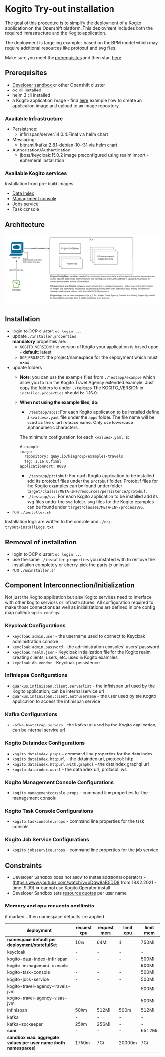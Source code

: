 # Kogito Try-out installation

The goal of this procedure is to simplify the deployment of a Kogito application on the Openshift platform.
This deployment includes both the required infrastructure and the Kogito application.

The deployment is targeting examples based on the BPM model which may require additional resources like protobuf and svg files.

Make sure you meet the [prerequisites](#prerequisites) and then start [here](#installation).

## Prerequisites
- [Developer sandbox ](https://developers.redhat.com/developer-sandbox/get-started)  or other Openshift cluster
- oc cli installed
- helm 3 cli installed
- a Kogito application image - find [here](applicationImage.md) example how to create an application image and upload to an image repository

### Available Infrastructure
- Persistence:
  - infinispan/server:14.0.4.Final via helm chart
- Messaging:
  - bitnami/kafka:2.8.1-debian-10-r31 via helm chart
- Authorization/Authentication:
  - jboss/keycloak:15.0.2 image preconfigured using realm import - ephemeral installation
  
### Available Kogito services
Installation from pre-build images
- [Data Index](https://docs.jboss.org/kogito/release/1.15.0/html_single/#con-data-index-service_kogito-configuring)
- [Management console](https://docs.jboss.org/kogito/release/1.15.0/html_single/#con-management-console_kogito-developing-process-services) 
- [Jobs service](https://docs.jboss.org/kogito/release/latest/html_single/#con-jobs-service_kogito-configuring)
- [Task console](https://docs.jboss.org/kogito/release/latest/html_single/#con-task-console_kogito-developing-process-services)

## Architecture 
![](./architecture.png)

## Installation
- login to OCP cluster: `oc login ...`
- update `./installer.properties`  
  **mandatory** properties are:
  - `KOGITO_VERSION`: the version of Kogito your application is based upon - **default**: latest
  - `OCP_PROJECT`: the project/namespace for the deployment which must exist
- update folders
  - **Note**: you can use the example files from `./testapp/example`
     which allow you to run the Kogito Travel Agency extended example. Just copy the folders to under `./testapp`
     The KOGITO_VERSION in `installer.properties` should be 1.16.0.
  - **When not using the example files, do:**
    - `./testapp/apps`: For each Kogito application to be installed define a `<values>.yaml` file under the `apps` folder. 
    The file name will be used as the chart release name. Only use lowercase alphanumeric characters.
    
    The minimum configuration for each `<values>.yaml` is:  
      ```
      # example
      image:
        repository: quay.io/kiegroup/examples-travels
        tag: 1.16.0.final
      applicationPort: 8080
      ```
    - `./testapp/protobuf`: For each Kogito application to be installed add its protobuf files under the `protobuf` folder. Protobuf files for the Kogito examples can be found under folder `target/classes/META-INF/resources/persistence/protobuf`. 
    - `./testapp/svg`: For each Kogito application to be installed add its svg files under the `svg` folder. svg files for the Kogito examples can be found under `target/classes/META-INF/processSVG`.
- run `./installer.sh`

Installation logs are written to the console and `./ocp-tryout/installLogs.txt`

## Removal of installation
- login to OCP cluster: `oc login ...`
- use the same `./installer.properties` you installed with to remove the installation completely or cherry-pick the parts to uninstall
- run `./uninstaller.sh`

## Component Interconnection/Initialization

Not just the Kogito application but also Kogito services need to interface with other Kogito services or infrastructures.
All configuration required to make those connections as well as initializations are defined in one config map called `kogito-configs`. 

### Keycloak Configurations
- `keycloak.admin.user` - the username used to connect to Keycloak administration console
- `keycloak.admin.password` - the administration consoles' users' password
- `keycloak.realm.json` - Keycloak initialization file for the Kogito realm creating clients, users, etc. used in Kogito examples
- `keycloak.db.vendor` - Keycloak persistence
### Infinispan Configurations
- `quarkus.infinispan.client.serverlist` - the infinispan url used by the Kogito application; can be internal service url
- `quarkus.infinispan.client.authusername` - the user used by the Kogito application to access the infinispan service
### Kafka Configurations
- `kafka.bootstrap.servers` - the kafka url used by the Kogito application; can be internal service url
### Kogito Dataindex Configurations
- `kogito.dataindex.props` - command line properties for the data index
- `kogito.dataindex.httpurl` - the dataindex url, protocol: http
- `kogito.dataindex.httpurl.with.graphql` - the dataindex graphql url
- `kogito.dataindex.wsurl` - the dataindex url, protocol: ws
### Kogito Management Console Configurations
- `kogito.managementconsole.props` - command line properties for the management console
### Kogito Task Console Configurations
- `kogito.taskconsole.props` - command line properties for the task console
### Kogito Job Service Configurations
- `kogito.jobsservice.props` - command line properties for the job service

## Constraints
- Developer Sandbox does not allow to install additional operators - (https://www.youtube.com/watch?v=oDqw8aBGDD8 from 18.02.2021 - time: 9:09)
  => cannot use Kogito Operator install
- Developer Sandbox sets [resource quotas](https://github.com/codeready-toolchain/host-operator/blob/master/deploy/templates/nstemplatetiers/base/cluster.yaml) per user name

### Memory and cpu requests and limits
if marked `-` then namespace defaults are applied

|deployment|request cpu|request mem|limit cpu|limit mem|
|---|---|---|---|---|
|**namespace default per deployment/statefulSet**|10m|64Mi|1|750Mi|
|keycloak|-|-|-|-|
|kogito-data-index-infinispan|-|-|-|500Mi|
|kogito-management-console|-|-|-|500Mi|
|kogito-task-console|-|-|-|500Mi|
|kogito-jobs-service|-|-|-|500Mi|
|kogito-travel-agency-travels-jvm|-|-|-|500Mi|
|kogito-travel-agency-visas-jvm|-|-|-|500Mi|
|infinispan|500m|512Mi|500m|512Mi|
|kafka|-|-|-|-|
|kafka-zookeeper|250m|256Mi|-|-|
|**sum**|-|-|-|6512Mi|
|**sandbox max. aggregate values per user name (both namespaces)**|1750m|7Gi|20000m|7Gi|

